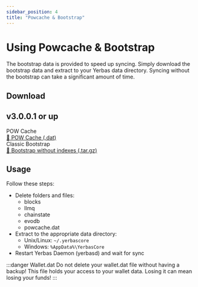 ```yaml
---
sidebar_position: 4
title: "Powcache & Bootstrap"
---
```


# Using Powcache & Bootstrap

The bootstrap data is provided to speed up syncing. Simply download the bootstrap data and extract to your Yerbas data directory.
Syncing without the bootstrap can take a significant amount of time.

## Download

<div>
  <div className="container padding--sm">
    <h2>v3.0.0.1 or up</h2>
    <div className="row padding--sm">
      <div className="col col--4">POW Cache</div>
      <div className="col col--6">
        <a
          class="button button--primary"
          href="https://github.com/The-Yerbas-Endeavor/yerbas/releases/download/v2.1.1.4/powcache.dat"
          download
        >
          💾 POW Cache (.dat)
        </a>
      </div>
    </div>
    <div className="row padding--sm">
      <div className="col col--4">Classic Bootstrap</div>
      <div className="col col--6">
        <a
          class="button button--primary"
          href="https://github.com/The-Yerbas-Endeavor/yerbas/releases/download/v2.1.1.4/powcache.dat"
          download
        >
          💾 Bootstrap without indexes (.tar.gz)
        </a>
      </div>
    </div>
  </div>
</div>

## Usage

Follow these steps:

- Delete folders and files:
  - blocks
  - llmq
  - chainstate
  - evodb
  - powcache.dat
- Extract to the appropriate data directory:
  - Unix/Linux: `~/.yerbascore`
  - Windows: `%AppData%\YerbasCore`
- Restart Yerbas Daemon (yerbasd) and wait for sync

:::danger Wallet.dat
Do not delete your wallet.dat file without having a backup! This file holds your access to your wallet data. Losing it can mean losing your funds!
:::
